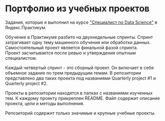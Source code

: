 # Портфолио из учебных проектов

Задания, которые я выполнил на курсе ["Специалист по Data Science"][1] в Яндекс.Практикум.  

Обучение в Практикуме разбито на двухнедельные спринты. Спринт затрагивает одну тему машинного обучения или обработки данных. Самостоятельный проект является финальной фазой спринта.    
Проект засчитывается после ревью и утверждения опытным специалистом.    

Каждый четвертый спринт - это сборный проект. Он включает в себя объемное задание по трем предыдущим темам. В репозитории представлено два таких проекта под названиями Quarterly project #1 и Quarterly project #2.  

Проекты в репозитории находятся в папках с названиями изученных тем. К каждому проекту прикреплен README. Файл содержит описание проекта, цели и методы выполнения.  

Репозиторий содержит только значимые и крупные учебные проекты. 

[1]:https://praktikum.yandex.ru/profile/data-scientist/ 
